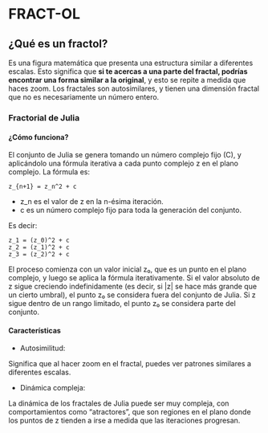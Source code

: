 # FRACT-OL

## ¿Qué es un fractol?

Es una figura matemática que presenta una estructura similar a diferentes escalas. Esto significa que **si te acercas a una parte del fractal, podrías encontrar una forma similar a la original**, y esto se repite a medida que haces zoom. Los fractales son autosimilares, y tienen una dimensión fractal que no es necesariamente un número entero.

### Fractorial de Julia

#### ¿Cómo funciona?

El conjunto de Julia se genera tomando un número complejo fijo (C), y aplicándolo una fórmula iterativa a cada punto complejo z en el plano complejo. La fórmula es:

    z_{n+1} = z_n^2 + c

-   z_n es el valor de z en la n-ésima iteración.
-   c es un número complejo fijo para toda la generación del conjunto.

Es decir: 

    z_1 = (z_0)^2 + c
    z_2 = (z_1)^2 + c
    z_3 = (z_2)^2 + c

El proceso comienza con un valor inicial z₀, que es un punto en el plano complejo, y luego se aplica la fórmula iterativamente. Si el valor absoluto de z sigue creciendo indefinidamente (es decir, si |z| se hace más grande que un cierto umbral), el punto z₀ se considera fuera del conjunto de Julia. Si z sigue dentro de un rango limitado, el punto z₀ se considera parte del conjunto.

#### Características

-	Autosimilitud: 

Significa que al hacer zoom en el fractal, puedes ver patrones similares a diferentes escalas.

-	Dinámica compleja: 

La dinámica de los fractales de Julia puede ser muy compleja, con comportamientos como “atractores”, que son regiones en el plano donde los puntos de z tienden a irse a medida que las iteraciones progresan.